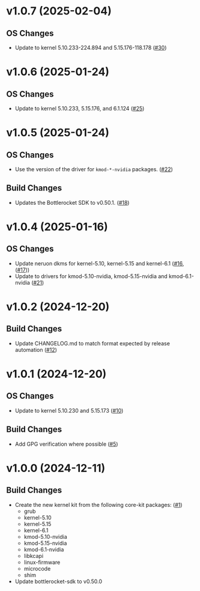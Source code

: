 # v1.0.7 (2025-02-04)

## OS Changes
 * Update to kernel 5.10.233-224.894 and 5.15.176-118.178 ([#30])

[#30]: https://github.com/bottlerocket-os/bottlerocket-kernel-kit/pull/30

# v1.0.6 (2025-01-24)

## OS Changes
 * Update to kernel 5.10.233, 5.15.176, and 6.1.124 ([#25])

[#25]: https://github.com/bottlerocket-os/bottlerocket-kernel-kit/pull/25

# v1.0.5 (2025-01-24)

## OS Changes
 * Use the version of the driver for `kmod-*-nvidia` packages. ([#22])

## Build Changes
 * Updates the Bottlerocket SDK to v0.50.1. ([#18])

[#18]: https://github.com/bottlerocket-os/bottlerocket-kernel-kit/pull/18
[#22]: https://github.com/bottlerocket-os/bottlerocket-kernel-kit/pull/22 

# v1.0.4 (2025-01-16)

## OS Changes
* Update neruon dkms for kernel-5.10, kernel-5.15 and kernel-6.1 ([#16], ([#17]))
* Update to drivers for kmod-5.10-nvidia, kmod-5.15-nvidia and kmod-6.1-nvidia ([#21])

[#16]: https://github.com/bottlerocket-os/bottlerocket-kernel-kit/pull/16
[#17]: https://github.com/bottlerocket-os/bottlerocket-kernel-kit/pull/17
[#21]: https://github.com/bottlerocket-os/bottlerocket-kernel-kit/pull/21

# v1.0.2 (2024-12-20)

## Build Changes
* Update CHANGELOG.md to match format expected by release automation ([#12])

[#12]: https://github.com/bottlerocket-os/bottlerocket-kernel-kit/pull/12

# v1.0.1 (2024-12-20)

## OS Changes
* Update to kernel 5.10.230 and 5.15.173 ([#10])

## Build Changes
* Add GPG verification where possible ([#5])

[#5]: https://github.com/bottlerocket-os/bottlerocket-kernel-kit/pull/5
[#10]: https://github.com/bottlerocket-os/bottlerocket-kernel-kit/pull/10

# v1.0.0 (2024-12-11)

## Build Changes
* Create the new kernel kit from the following core-kit packages: ([#1])
  * grub
  * kernel-5.10
  * kernel-5.15
  * kernel-6.1
  * kmod-5.10-nvidia
  * kmod-5.15-nvidia
  * kmod-6.1-nvidia
  * libkcapi
  * linux-firmware
  * microcode
  * shim
* Update bottlerocket-sdk to v0.50.0

[#1]: https://github.com/bottlerocket-os/bottlerocket-kernel-kit/pull/1
